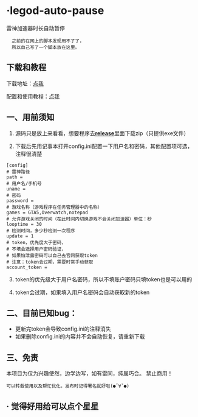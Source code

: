 # ·legod-auto-pause
雷神加速器时长自动暂停

      之前的在网上的脚本发现用不了了，
      所以自己写了一个脚本放在这里。

## 下载和教程

下载地址：[点我](https://github.com/6yy66yy/legod-auto-pause/releases)

配置和使用教程：[点我](https://github.com/6yy66yy/legod-auto-pause/wiki/新手上路)

## 一、用前须知

1. 源码只是放上来看看，想要程序去[**release**](https://github.com/6yy66yy/legod-auto-pause/releases)里面下载zip（只提供exe文件）

2. 下载后先用记事本打开config.ini配置一下用户名和密码，其他配置项可选，注释很清楚

```config
[config]
# 雷神路径
path = 
# 用户名/手机号
uname = 
# 密码
password = 
# 游戏名称（游戏程序在任务管理器中的名称）
games = GTA5,Overwatch,notepad
# 允许游戏关闭的时间（在此时间内切换游戏不会关闭加速器）单位：秒
looptime = 30
# 检测时间，多少秒检测一次程序
update = 1
# token，优先度大于密码，
# 不填会选择用户密码验证，
# 如果怕泄露密码可以自己去官网获取token
# 注意：token会过期，需要时常手动获取
account_token = 
```

3. token的优先级大于用户名密码，所以不填账户密码只填token也是可以用的

4. token会过期，如果填入用户名密码会自动获取新的token

## 二、目前已知bug：

+ 更新完token会导致config.ini的注释消失
+ 如果删除config.ini的内容并不会自动恢复，请重新下载

## 三、免责
本项目为仅为兴趣使然，边学边写，如有雷同，纯属巧合。
禁止商用！

    可以转载使用以及帮忙优化，发布时记得署名就好啦(●ˇ∀ˇ●)

## · 觉得好用给可以点个星星
